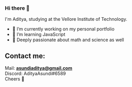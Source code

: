 ### Hi there 👋

I'm Aditya, studying at the Vellore Institute of Technology.

- 🔭 I’m currently working on my personal portfolio
- 🌱 I’m learning JavaScript
- 🧪 Deeply passionate about math and science as well

## Contact me: <br>
Mail: <b> asundiaditya@gmail.com </b> <br>
Discord: AdityaAsundi#6589 <br>
Cheers 👋
